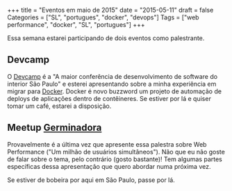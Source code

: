 +++
title = "Eventos em maio de 2015"
date = "2015-05-11"
draft = false
Categories = ["SL", "portugues", "docker", "devops"]
Tags = ["web performance", "docker", "SL", "portugues"]
+++

Essa semana estarei participando de dois eventos como palestrante.

## Devcamp

O [Devcamp][devcamp] é a "A maior conferência de desenvolvimento de software do interior São Paulo" e esterei apresentando sobre a minha experiência em migrar para [Docker][docker]. Docker é novo buzzword um projeto de automação de deploys de aplicações dentro de contêineres. Se estiver por lá e quiser tomar um café, estarei a disposição.

## Meetup [Germinadora][germinadora]

Provavelmente é a última vez que apresente essa palestra sobre Web Performance ("Um milhão de usuários simultâneos"). Não que eu não goste de falar sobre o tema, pelo contrário (gosto bastante)! Tem algumas partes específicas dessa apresentação que quero abordar numa próxima vez.

Se estiver de bobeira por aqui em São Paulo, passe por lá.

[devcamp]: http://www.devcamp.com.br/devcamp-2015/
[docker]: http://www.docker.com/
[germinadora]: http://www.germinadora.com/
